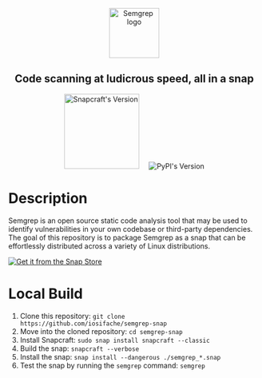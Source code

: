 <p align="center">
    <img src="https://raw.githubusercontent.com/returntocorp/semgrep/develop/images/semgrep-logo-light.svg" height="100" alt="Semgrep logo"/>
</p>
<h2 align="center">Code scanning at ludicrous speed, all in a snap</h2>
<p align="center" float="left">
    <img src="https://snapcraft.io/semgrep/badge.svg" width="150" alt="Snapcraft's Version"/>
    &nbsp; &nbsp;
    <img alt="PyPI's Version" src="https://img.shields.io/pypi/v/semgrep?label=Semgrep%20on%20PyPi&color=blue">
</p>

# Description

Semgrep is an open source static code analysis tool that may be used to identify vulnerabilities in your own codebase or third-party dependencies. The goal of this repository is to package Semgrep as a snap that can be effortlessly distributed across a variety of Linux distributions.

[![Get it from the Snap Store](https://snapcraft.io/static/images/badges/en/snap-store-black.svg)](https://snapcraft.io/semgrep)

# Local Build

1. Clone this repository: `git clone https://github.com/iosifache/semgrep-snap`
2. Move into the cloned repository: `cd semgrep-snap`
3. Install Snapcraft: `sudo snap install snapcraft --classic`
4. Build the snap: `snapcraft --verbose`
5. Install the snap: `snap install --dangerous ./semgrep_*.snap`
6. Test the snap by running the `semgrep` command: `semgrep`

